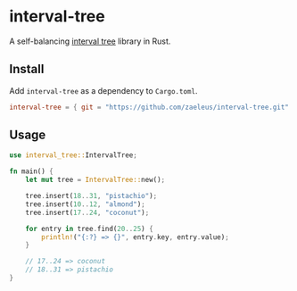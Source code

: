 # interval-tree

A self-balancing [interval tree] library in Rust.

[interval tree]: https://en.wikipedia.org/wiki/Interval_tree

## Install

Add `interval-tree` as a dependency to `Cargo.toml`.

```toml
interval-tree = { git = "https://github.com/zaeleus/interval-tree.git" }
```

## Usage

```rust
use interval_tree::IntervalTree;

fn main() {
    let mut tree = IntervalTree::new();

    tree.insert(18..31, "pistachio");
    tree.insert(10..12, "almond");
    tree.insert(17..24, "coconut");

    for entry in tree.find(20..25) {
        println!("{:?} => {}", entry.key, entry.value);
    }

    // 17..24 => coconut
    // 18..31 => pistachio
}
```
